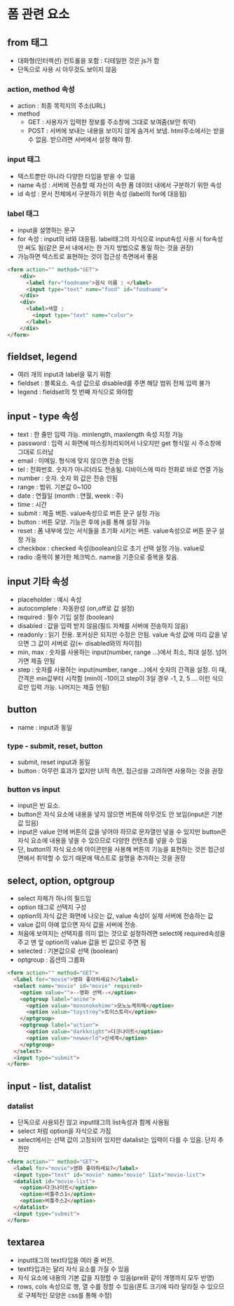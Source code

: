 # 폼 관련 요소

## from 태그

- 대화형(인터렉션) 컨트롤을 포함 : 디테일한 것은 js가 함
- 단독으로 사용 시 아무것도 보이지 않음

### action, method 속성

- action : 최종 목적지의 주소(URL)
- method
    - GET : 사용자가 입력한 정보를 주소창에 그대로 보여줌(보안 취약)
    - POST : 서버에 보내는 내용을 보이지 않게 숨겨서 보냄. html주소에서는 받을 수 없음. 받으려면 서버에서 설정 해야 함.

### input 태그

- 텍스트뿐만 아니라 다양한 타입을 받을 수 있음
- name 속성 : 서버에 전송할 때 자신이 속한 폼 데이터 내에서 구분하기 위한 속성
- id 속성 : 문서 전체에서 구분하기 위한 속성 (label의 for에 대응됨)

### label 태그

- input을 설명하는 문구
- for 속성 : input의 id와 대응됨. label태그의 자식으로 input속성 사용 시 for속성 안 써도 됨(같은 문서 내에서는 한 가지 방법으로 통일 하는 것을 권장)
- 가능하면 텍스트로 표현하는 것이 접근성 측면에서 좋음

```html
<form action="" method="GET">
	<div>
	  <label for="foodname">음식 이름 : </label>
	  <input type="text" name="food" id="foodname">
	</div>
	<div>
	  <label>색깔 : 
	    <input type="text" name="color">
	  </label>
	</div>
</form>
```

## fieldset, legend

- 여러 개의 input과 label을 묶기 위함
- fieldset : 블록요소. 속성 값으로 disabled를 주면 해당 범위 전체 입력 불가
- legend : fieldset의 첫 번째 자식으로 와야함

## input - type 속성

- text : 한 줄만 입력 가능. minlength, maxlength 속성 지정 가능
- password : 입력 시 화면에 마스킹처리되어서 나오지만 get 형식일 시 주소창에 그대로 드러남
- email : 이메일. 형식에 맞지 않으면 전송 안됨
- tel : 전화번호. 숫자가 아니더라도 전송됨. 디바이스에 따라 전화로 바로 연결 가능
- number : 숫자. 숫자 외 값은 전송 안됨
- range : 범위. 기본값 0~100
- date : 연월일 (month : 연월, week : 주)
- time : 시간
- submit : 제출 버튼. value속성으로 버튼 문구 설정 가능
- button : 버튼 모양. 기능은 후에 js를 통해 설정 가능
- reset : 폼 내부에 있는 서식들을 초기화 시키는 버튼. value속성으로 버튼 문구 설정 가능
- checkbox : checked 속성(boolean)으로 초기 선택 설정 가능. value로
- radio :중복이 불가한 체크박스.  name을 기준으로 중복을 찾음.

## input 기타 속성

- placeholder : 예시 속성
- autocomplete : 자동완성 (on,off로 값 설정)
- required : 필수 기입 설정 (boolean)
- disabled : 값을 입력 받지 않음(필드 자체를 서버에 전송하지 않음)
- readonly : 읽기 전용. 포커싱은 되지만 수정은 안됨. value 속성 값에 미리 값을 넣으면 그 값이 서버로 감(← disabled와의 차이점)
- min, max : 숫자를 사용하는 input(number, range ...)에서 최소, 최대 설정. 넘어가면 제출 안됨
- step : 숫자를 사용하는 input(number, range ...)에서 숫자의 간격을 설정. 이 때, 간격은 min값부터 시작함 (min이 -10이고 step이 3일 경우 -1, 2, 5 ... 이런 식으로만 입력 가능. 나머지는 제출 안됨)

## button

- name : input과 동일

### type - submit, reset, button

- submit, reset input과 동일
- button : 아무런 효과가 없지만 UI적 측면, 접근성을 고려하면 사용하는 것을 권장

### button vs input

- input은 빈 요소.
- button은 자식 요소에 내용을 넣지 않으면 버튼에 아무것도 안 보임(input은 기본 값 있음)
- input은 value 안에 버튼의 값을 넣어야 하므로 문자열만 넣을 수 있지만 button은 자식 요소에 내용을 넣을 수 있으므로 다양한 컨텐츠를 넣을 수 있음
- 단, button의 자식 요소에 아이콘만을 사용해 버튼의 기능을 표현하는 것은 접근성 면에서 취약할 수 있기 때문에 텍스트로 설명을 추가하는 것을 권장

## select, option, optgroup

- select 자체가 하나의 필드임
- option 태그로 선택지 구성
- option의 자식 값은 화면에 나오는 값, value 속성이 실제 서버에 전송하는 값
- value 값이 아예 없으면 자식 값을 서버에 전송.
- 처음에 보여지는 선택지를 의미 없는 것으로 설정하려면 select에 required속성을 주고 맨 앞 option의 value 값을 빈 값으로 주면 됨
- selected : 기본값으로 선택 (boolean)
- optgroup : 옵션의 그룹화

```html
<form action="" method="GET">
  <label for="movie">영화 좋아하세요?</label>
  <select name="movie" id="movie" required>
    <option value="">--영화 선택--</option>
    <optgroup label="anime">
      <option value="mononokehime">모노노케히메</option>
      <option value="toystroy">토이스토리</option>
    </optgroup>
    <optgroup label="action">
      <option value="darkknight">다크나이트</option>
      <option value="newworld">신세계</option>
    </optgroup>
  </select>
  <input type="submit">
</form>
```

## input - list, datalist

### datalist

- 단독으로 사용되진 않고 input태그의 list속성과 함께 사용됨
- select 처럼 option을 자식으로 가짐
- select에서는 선택 값이 고정되어 있지만 datalist는 입력이 다를 수 있음. 단지 추천만

```html
<form action="" method="GET">
  <label for="movie">영화 좋아하세요?</label>
  <input type="text" id="movie" name="movie" list="movie-list">
  <datalist id="movie-list">
    <option>다크나이트</option>
    <option>비틀주스1</option>
    <option>비틀주스2</option>
  </datalist>
  <input type="submit">
</form>
```

## textarea

- input태그의 text타입을 여러 줄 버전.
- text타입과는 달리 자식 요소를 가질 수 있음
- 자식 요소에 내용의 기본 값을 지정할 수 있음(pre와 같이 개행까지 모두 반영)
- rows, cols 속성으로 행, 열 수를 정할 수 있음(폰트 크기에 따라 달라질 수 있으므로 구체적인 모양은 css를 통해 수정)